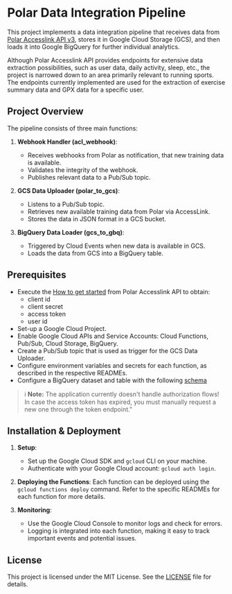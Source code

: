 # Polar Data Integration Pipeline

This project implements a data integration pipeline that receives data from [Polar Accesslink API v3](https://www.polar.com/accesslink-api/#polar-accesslink-api), stores it in Google Cloud Storage (GCS), and then loads it into Google BigQuery for further individual analytics.

Although Polar Accesslink API provides endpoints for extensive data extraction possibilities, such as user data, daily activity, sleep, etc., the project is narrowed down to an area primarily relevant to running sports. The endpoints currently implemented are used for the extraction of exercise summary data and GPX data for a specific user.

## Project Overview

The pipeline consists of three main functions:

1. **Webhook Handler (acl_webhook)**:
   - Receives webhooks from Polar as notification, that new training data is available.
   - Validates the integrity of the webhook.
   - Publishes relevant data to a Pub/Sub topic.

2. **GCS Data Uploader (polar_to_gcs)**:
   - Listens to a Pub/Sub topic.
   - Retrieves new available training data from Polar via AccessLink.
   - Stores the data in JSON format in a GCS bucket.

3. **BigQuery Data Loader (gcs_to_gbq)**:
   - Triggered by Cloud Events when new data is available in GCS.
   - Loads the data from GCS into a BigQuery table.

## Prerequisites

- Execute the [How to get started](https://www.polar.com/accesslink-api/#how-to-get-started) from Polar Accesslink API to obtain:
    - client id
    - client secret
    - access token
    - user id
- Set-up a Google Cloud Project.
- Enable Google Cloud APIs and Service Accounts: Cloud Functions, Pub/Sub, Cloud Storage, BigQuery.
- Create a Pub/Sub topic that is used as trigger for the GCS Data Uploader.
- Configure environment variables and secrets for each function, as described in the respective READMEs.
- Configure a BigQuery dataset and table with the following [schema](./gcf_gcs_to_gbq/schema.json)

> :information_source: **Note:** The application currently doesn't handle authorization flows! In case the access token has expired, you must manually request a new one through the token endpoint."

## Installation & Deployment

1. **Setup**:
   - Set up the Google Cloud SDK and `gcloud` CLI on your machine.
   - Authenticate with your Google Cloud account: `gcloud auth login`.

2. **Deploying the Functions**:
   Each function can be deployed using the `gcloud functions deploy` command. Refer to the specific READMEs for each function for more details.

3. **Monitoring**:
   - Use the Google Cloud Console to monitor logs and check for errors.
   - Logging is integrated into each function, making it easy to track important events and potential issues.

## License

This project is licensed under the MIT License. See the [LICENSE](./LICENSE) file for details.
